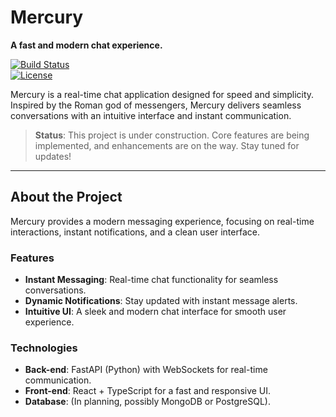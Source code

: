 # Mercury

**A fast and modern chat experience.**

[![Build Status](https://img.shields.io/badge/build-in%20progress-orange)](https://github.com/your-username/Mercury)  
[![License](https://img.shields.io/badge/license-MIT-blue.svg)](LICENSE)

Mercury is a real-time chat application designed for speed and simplicity. Inspired by the Roman god of messengers, Mercury delivers seamless conversations with an intuitive interface and instant communication.

> **Status**: This project is under construction. Core features are being implemented, and enhancements are on the way. Stay tuned for updates!

---

## About the Project

Mercury provides a modern messaging experience, focusing on real-time interactions, instant notifications, and a clean user interface.

### Features
- **Instant Messaging**: Real-time chat functionality for seamless conversations.
- **Dynamic Notifications**: Stay updated with instant message alerts.
- **Intuitive UI**: A sleek and modern chat interface for smooth user experience.

### Technologies
- **Back-end**: FastAPI (Python) with WebSockets for real-time communication.
- **Front-end**: React + TypeScript for a fast and responsive UI.
- **Database**: (In planning, possibly MongoDB or PostgreSQL).

